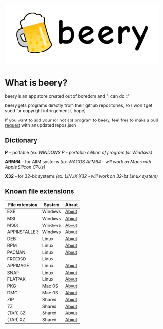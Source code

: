 <p align="center">
  <img width="512" height="200" src="https://raw.githubusercontent.com/Forbirdden/beery/refs/heads/main/logoxtitle.png">
</p>

# What is beery?
beery is an app store created out of boredom and "I can do it"

beery gets programs directly from their github repositories, so I won't get sued for copyright infringement (I hope)

If you want to add your (or not so) program to beery, feel free to [make a pull request](https://github.com/Forbirdden/beery/pulls) with an updated repos.json

## Dictionary

**P** - portable *(ex. WINDOWS P - portable edition of program for Windows)*

**ARM64** - for ARM systems *(ex. MACOS ARM64 - will work on Macs with Apple Silicon CPUs)*

**X32** - for 32-bit systems *(ex. LINUX X32 - will work on 32-bit Linux system)*

## Known file extensions

| File extension | System  | About                                                                   |
|----------------|---------|-------------------------------------------------------------------------|
| EXE            | Windows | [About](https://en.wikipedia.org/wiki/.exe)                             |
| MSI            | Windows | [About](https://en.wikipedia.org/wiki/Windows_Installer)                     |
| MSIX           | Windows | [About](https://en.wikipedia.org/wiki/App_Installer)                         |
| APPINSTALLER   | Windows | [About](https://apps.microsoft.com/detail/9nblggh4nns1?hl=ru-RU&gl=RU)       |
| DEB            | Linux   | [About](https://en.wikipedia.org/wiki/Deb_(file_format))                     |
| RPM            | Linux   | [About](https://en.wikipedia.org/wiki/RPM_Package_Manager)                   |
| PACMAN         | Linux   | [About](https://en.wikipedia.org/wiki/Arch_Linux#Pacman)                     |
| FREEBSD        | Linux   | ...                                                                     |
| APPIMAGE       | Linux   | [About](https://en.wikipedia.org/wiki/AppImage)                              |
| SNAP           | Linux   | [About](https://en.wikipedia.org/wiki/Snap_(software))                       |
| FLATPAK        | Linux   | [About](https://en.wikipedia.org/wiki/Flatpak)                               |
| PKG            | Mac OS  | [About](https://en.wikipedia.org/wiki/List_of_built-in_macOS_apps#Installer) |
| DMG            | Mac OS  | [About](https://en.wikipedia.org/wiki/Apple_Disk_Image)                      |
| ZIP            | Shared  | [About](https://en.wikipedia.org/wiki/ZIP_(file_format))                     |
| 7Z             | Shared  | [About](https://en.wikipedia.org/wiki/7z)                                    |
| (TAR) GZ       | Shared  | [About](https://en.wikipedia.org/wiki/Gzip)                                  |
| (TAR) XZ       | Shared  | [About](https://en.wikipedia.org/wiki/XZ_Utils)                              |
